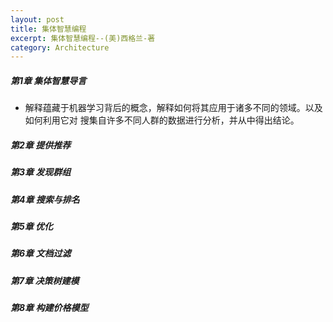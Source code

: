 ```yaml
---
layout: post
title: 集体智慧编程
excerpt: 集体智慧编程--(美)西格兰-著
category: Architecture
---
```


##### 第1章 集体智慧导言

- 解释蕴藏于机器学习背后的概念，解释如何将其应用于诸多不同的领域。以及如何利用它对
搜集自许多不同人群的数据进行分析，并从中得出结论。


##### 第2章 提供推荐

##### 第3章 发现群组
##### 第4章 搜索与排名
##### 第5章 优化
##### 第6章 文档过滤
##### 第7章 决策树建模
##### 第8章 构建价格模型
